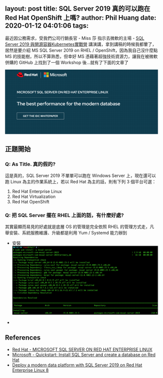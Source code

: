 layout: post
title: SQL Server 2019 真的可以跑在 Red Hat OpenShift 上嗎?
author: Phil Huang
date: 2020-01-12 04:01:06
tags:
---
最近因公務需求，受我們公司行銷長官 - Miss 莎 指示去微軟的主場 - [SQL Server 2019 與開源容器Kubernetes實戰營](https://www.microsoftevents.com/profile/form/index.cfm) 講演講，拿到講稿的時候我都暈了，居然是要介紹 MS SQL Server 2019 on RHEL / OpenShift，因為我自己沒什麼點 MS 的技能樹，所以不算熟悉，但幸好 MS 憑藉著超強技術資源力，讓我在被微軟併購的 GitHub 上找到了一個 Workshop 後...就有了下面的文章了

![](../images/sql-on-rhel-1.png)

<!--more-->

## 正題開始
### Q: As Title. 真的假的?

這是真的，SQL Server 2019 不單單可以跑在 Windows Server 上，現在還可以跑 Linux 為主的作業系統上，若以 Red Hat 為主的話，則有下列 3 個平台可選：

1. Red Hat Enterprise Linux 
2. Red Hat Virtualization
3. Red Hat OpenShift

### Q: 把 SQL Server 擺在 RHEL 上面的話，有什麼好處?

其實最顯而易見的好處就是底層 OS 的管理是完全依照 RHEL 的管理方式走，凡舉安裝、系統服務維護、升級都是利用 Yum / Systemd 能力辦到

- 安裝
![](../images/sql-on-rhel-2.png)

-



## References
- [Red Hat - MICROSOFT SQL SERVER ON RED HAT ENTERPRISE LINUX][1]
- [Microsoft - Quickstart: Install SQL Server and create a database on Red Hat][2]
- [Deploy a modern data platform with SQL Server 2019 on Red Hat Enterprise Linux 8][3]


[1]: https://www.redhat.com/en/explore/microsoft-sql-server-rhel
[2]: https://docs.microsoft.com/en-us/sql/linux/quickstart-install-connect-red-hat?view=sql-server-ver15
[3]: https://www.slideshare.net/albertspijkers/deploy-a-modern-data-platform-with-sql-server-2019-on-red-hat-enterprise-linux-8
